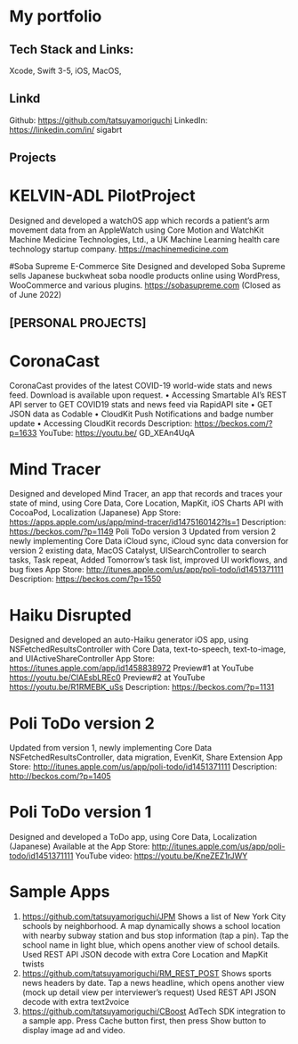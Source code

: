 # My portfolio

## Tech Stack and Links:
Xcode, Swift 3-5, iOS, MacOS,
## Linkd
Github: https://github.com/tatsuyamoriguchi 
LinkedIn: https://linkedin.com/in/ sigabrt

## Projects
# KELVIN-ADL PilotProject
Designed and developed a watchOS app which records a patient’s arm movement data from an AppleWatch using Core Motion and WatchKit Machine Medicine Technologies, Ltd., a UK Machine Learning health care technology startup company. https://machinemedicine.com

#Soba Supreme E-Commerce Site
Designed and developed Soba Supreme sells Japanese buckwheat soba noodle products online using WordPress, WooCommerce and various plugins. https://sobasupreme.com (Closed as of June 2022)

## [PERSONAL PROJECTS]
# CoronaCast
CoronaCast provides of the latest COVID-19 world-wide stats and news feed. Download is available upon request.
• Accessing Smartable AI’s REST API server to GET COVID19 stats and news
feed via RapidAPI site
• GET JSON data as Codable
• CloudKit Push Notifications and badge number update
• Accessing CloudKit records
Description: https://beckos.com/?p=1633 YouTube: https://youtu.be/ GD_XEAn4UqA

# Mind Tracer
Designed and developed Mind Tracer, an app that records and traces your state of mind, using Core Data, Core Location, MapKit, iOS Charts API with CocoaPod, Localization (Japanese)
App Store: https://apps.apple.com/us/app/mind-tracer/id1475160142?ls=1 Description: https://beckos.com/?p=1149
Poli ToDo version 3
Updated from version 2 newly implementing Core Data iCloud sync, iCloud sync data conversion for version 2 existing data, MacOS Catalyst, UISearchController to search tasks, Task repeat, Added Tomorrow’s task list, improved UI workflows, and bug fixes
App Store: http://itunes.apple.com/us/app/poli-todo/id1451371111 Description: https://beckos.com/?p=1550
                
# Haiku Disrupted
Designed and developed an auto-Haiku generator iOS app, using NSFetchedResultsController with Core Data, text-to-speech, text-to-image, and UIActiveShareController
App Store: https://itunes.apple.com/app/id1458838972
Preview#1 at YouTube https://youtu.be/ClAEsbLREc0
Preview#2 at YouTube https://youtu.be/R1RMEBK_uSs Description: https://beckos.com/?p=1131

# Poli ToDo version 2
Updated from version 1, newly implementing Core Data NSFetchedResultsController, data migration, EvenKit, Share Extension App Store: http://itunes.apple.com/us/app/poli-todo/id1451371111 Description: http://beckos.com/?p=1405

# Poli ToDo version 1
Designed and developed a ToDo app, using Core Data, Localization (Japanese) Available at the App Store: http://itunes.apple.com/us/app/poli-todo/id1451371111
YouTube video: https://youtu.be/KneZEZ1rJWY

# Sample Apps
1. https://github.com/tatsuyamoriguchi/JPM Shows a list of New York City schools by neighborhood. A map dynamically shows a school location with nearby subway station and bus stop information (tap a pin). Tap the school name in light blue, which opens another view of school details. Used REST API JSON decode with extra Core Location and MapKit twists
2. https://github.com/tatsuyamoriguchi/RM_REST_POST Shows sports news headers by date. Tap a news headline, which opens another view (mock up detail view per interviewer’s request) Used REST API JSON decode with extra text2voice
3. https://github.com/tatsuyamoriguchi/CBoost AdTech SDK integration to a sample app. Press Cache button first, then press Show button to display image ad and video.
